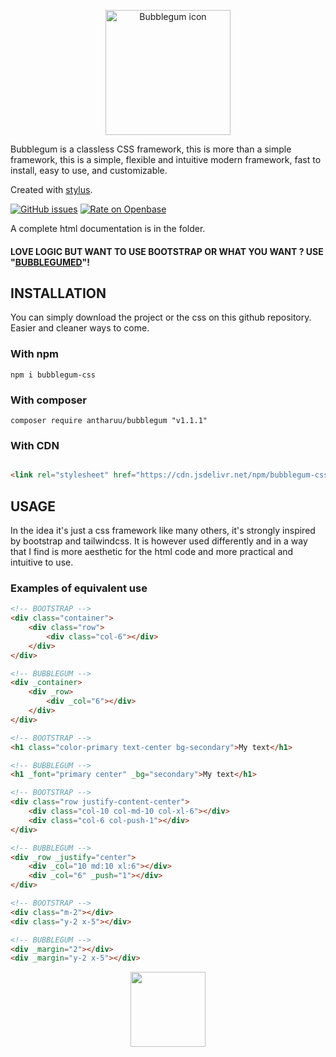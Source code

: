 <p align="center">
  <img width="200" src="https://i.postimg.cc/zXc2sf0z/Bubblegum.png" alt="Bubblegum icon">
</p>


Bubblegum is a classless CSS framework, this is more than a simple framework, this is a simple, flexible and intuitive modern framework, fast to install, easy to use, and customizable. 

Created with [stylus](https://stylus-lang.com/).

[![GitHub issues](https://img.shields.io/badge/Version-1.1.1-green)](https://github.com/antharuu/BubbleGum/issues)
[![Rate on Openbase](https://badges.openbase.io/js/rating/bubblegum-css.svg)](https://openbase.io/js/bubblegum-css?utm_source=embedded&utm_medium=badge&utm_campaign=rate-badge)

A complete html documentation is in the folder.

#### LOVE LOGIC BUT WANT TO USE BOOTSTRAP OR WHAT YOU WANT ? USE "[BUBBLEGUMED](https://github.com/antharuu/Bubblegumed)"!

## INSTALLATION

You can simply download the project or the css on this github repository. Easier and cleaner ways to come.

### With npm

```
npm i bubblegum-css
```

### With composer

```
composer require antharuu/bubblegum "v1.1.1"
```

### With CDN

```html

<link rel="stylesheet" href="https://cdn.jsdelivr.net/npm/bubblegum-css@1.1.1/dist/bubblegum.min.css">
```

## USAGE

In the idea it's just a css framework like many others, it's strongly inspired by bootstrap and tailwindcss. It is
however used differently and in a way that I find is more aesthetic for the html code and more practical and intuitive
to use.

### Examples of equivalent use

```html
<!-- BOOTSTRAP -->
<div class="container">
    <div class="row">
        <div class="col-6"></div>
    </div>
</div>

<!-- BUBBLEGUM -->
<div _container>
    <div _row>
        <div _col="6"></div>
    </div>
</div>
```

```html
<!-- BOOTSTRAP -->
<h1 class="color-primary text-center bg-secondary">My text</h1>

<!-- BUBBLEGUM -->
<h1 _font="primary center" _bg="secondary">My text</h1>
```

```html
<!-- BOOTSTRAP -->
<div class="row justify-content-center">
    <div class="col-10 col-md-10 col-xl-6"></div>
    <div class="col-6 col-push-1"></div>
</div>

<!-- BUBBLEGUM -->
<div _row _justify="center">
    <div _col="10 md:10 xl:6"></div>
    <div _col="6" _push="1"></div>
</div>
```

```html
<!-- BOOTSTRAP -->
<div class="m-2"></div>
<div class="y-2 x-5"></div>

<!-- BUBBLEGUM -->
<div _margin="2"></div>
<div _margin="y-2 x-5"></div>
```

<p align="center">
  <img width="120" src="https://i.postimg.cc/zXc2sf0z/Bubblegum.png">
</p>
